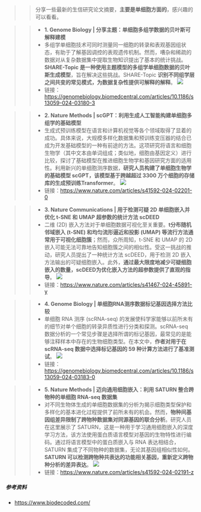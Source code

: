 >> 分享一些最新的生信研究论文摘要，**主要是单细胞方面的**，感兴趣的可以看看。

>> - **1. Genome Biology | 分享主题：单细胞多组学数据的贝叶斯可解释建模**
>> - 多组学单细胞技术可同时测量同一细胞的转录和表观基因组状态，有助于了解基因调控的表观遗传机制。然而，嘈杂和稀疏的数据对从复杂数据集中提取生物知识提出了基本的统计挑战。**SHARE-Topic 是一种使用主题模型的多组学单细胞数据的贝叶斯生成模型**，旨在解决这些挑战。SHARE-Topic **识别不同组学层之间共变的常见模式，为数据复杂性提供可解释的解释**。
![](https://files.mdnice.com/user/23696/13fbf5f6-10fa-46ac-98ce-5184fa93eb25.png)
>> - 链接：https://genomebiology.biomedcentral.com/articles/10.1186/s13059-024-03180-3

>> - **2. Nature Methods | scGPT：利用生成人工智能构建单细胞多组学的基础模型** 
>> - 生成式预训练模型在语言和计算机视觉等各个领域取得了显着的成功。具体来说，大规模多样化数据集和预训练变压器的结合已成为开发基础模型的一种有前途的方法。这项研究将语言和细胞生物学（其中文本由单词组成；类似地，细胞由基因定义）进行比较，探讨了基础模型在推进细胞生物学和基因研究方面的适用性。利用新兴的单细胞测序数据，**研究人员构建了单细胞生物学的基础模型 scGPT，该模型基于跨越超过 3300 万个细胞的存储库的生成预训练Transformer**。
![](https://files.mdnice.com/user/23696/d8247296-27e0-46bc-bc4e-8b922422c174.png)
>> - 链接：https://www.nature.com/articles/s41592-024-02201-0

>> - **3. Nature Communications | 用于检测可疑 2D 单细胞嵌入并优化 t-SNE 和 UMAP 超参数的统计方法 scDEED**
>> - 二维 (2D) 嵌入方法对于单细胞数据可视化至关重要。**t分布随机邻域嵌入 (t-SNE) 和均匀流形逼近和投影 (UMAP) 等流行方法通常用于可视化细胞簇**；然而，众所周知，t-SNE 和 UMAP 的 2D 嵌入可能无法可靠地告知细胞簇之间的相似性。受这一挑战的推动，研究人员提出了一种统计方法 scDEED，用于检测 2D 嵌入方法输出的可疑细胞嵌入。此外，**通过最大限度地减少可疑细胞嵌入的数量，scDEED为优化嵌入方法的超参数提供了直观的指导**。
![](https://files.mdnice.com/user/23696/27fcb9a0-ac82-4a32-970e-70d2dad38f57.png)
>> - 链接：https://www.nature.com/articles/s41467-024-45891-y

>> - **4. Genome Biology | 单细胞RNA测序数据标记基因选择方法比较**
>> - 单细胞 RNA 测序 (scRNA-seq) 的发展使科学家能够以前所未有的细节对单个细胞的转录异质性进行分类和探测。scRNA-seq 数据分析的一个常见步骤是选择所谓的标记基因，最常见的是能够注释样本中存在的生物细胞类型。在本文中，**作者对用于在 scRNA-seq 数据中选择标记基因的 59 种计算方法进行了基准测试**。
![](https://files.mdnice.com/user/23696/cb0f44d7-c499-4593-b5b7-3c9cc4b81188.png)
>> - 链接：https://genomebiology.biomedcentral.com/articles/10.1186/s13059-024-03183-0

>> - **5. Nature Methods | 迈向通用细胞嵌入：利用 SATURN 整合跨物种的单细胞 RNA-seq 数据集**
>> - 对不同生物体生成的单细胞数据集的分析为揭示细胞类型保护和多样化的基本进化过程提供了前所未有的机会。然而，**物种间基因组差异限制了跨物种数据集对同源基因的联合分析**。研究人员在这里展示了 SATURN，这是一种用于学习通用细胞嵌入的深度学习方法，该方法使用蛋白质语言模型对基因的生物特性进行编码。通过将语言模型中的蛋白质嵌入与 RNA 表达相结合，SATURN 集成了不同物种的数据集，无论其基因组相似性如何。**SATURN 可以检测跨物种共表达的功能相关基因，重新定义跨物种分析的差异表达**。
![](https://files.mdnice.com/user/23696/b206b991-b90a-45df-a129-475e5aaae274.png)
>> - 链接：https://www.nature.com/articles/s41592-024-02191-z

##### 参考资料
- https://www.biodecoded.com/